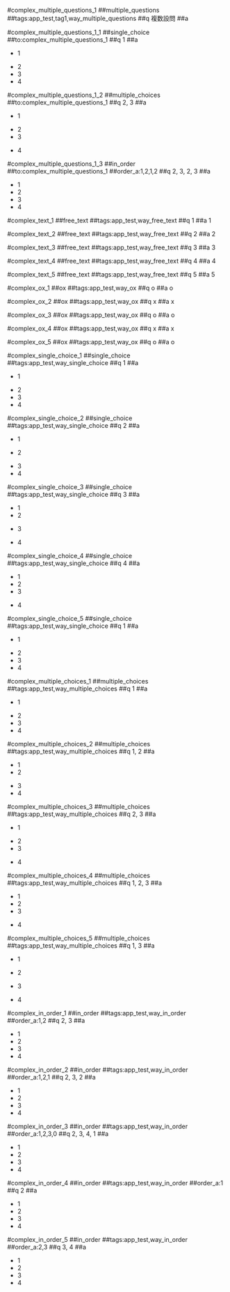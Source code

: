 
#complex_multiple_questions_1
##multiple_questions
##tags:app_test,tag1,way_multiple_questions
##q
複数設問
##a

#complex_multiple_questions_1_1
##single_choice
##to:complex_multiple_questions_1
##q
1
##a
+ 1
- 2
- 3
- 4

#complex_multiple_questions_1_2
##multiple_choices
##to:complex_multiple_questions_1
##q
2, 3
##a
- 1
+ 2
+ 3
- 4


#complex_multiple_questions_1_3
##in_order
##to:complex_multiple_questions_1
##order_a:1,2,1,2
##q
2, 3, 2, 3
##a
- 1
- 2
- 3
- 4

#complex_text_1
##free_text
##tags:app_test,way_free_text
##q
1
##a
1

#complex_text_2
##free_text
##tags:app_test,way_free_text
##q
2
##a
2

#complex_text_3
##free_text
##tags:app_test,way_free_text
##q
3
##a
3

#complex_text_4
##free_text
##tags:app_test,way_free_text
##q
4
##a
4

#complex_text_5
##free_text
##tags:app_test,way_free_text
##q
5
##a
5

#complex_ox_1
##ox
##tags:app_test,way_ox
##q
o
##a
o

#complex_ox_2
##ox
##tags:app_test,way_ox
##q
x
##a
x

#complex_ox_3
##ox
##tags:app_test,way_ox
##q
o
##a
o

#complex_ox_4
##ox
##tags:app_test,way_ox
##q
x
##a
x

#complex_ox_5
##ox
##tags:app_test,way_ox
##q
o
##a
o

#complex_single_choice_1
##single_choice
##tags:app_test,way_single_choice
##q
1
##a
+ 1
- 2
- 3
- 4


#complex_single_choice_2
##single_choice
##tags:app_test,way_single_choice
##q
2
##a
- 1
+ 2
- 3
- 4

#complex_single_choice_3
##single_choice
##tags:app_test,way_single_choice
##q
3
##a
- 1
- 2
+ 3
- 4

#complex_single_choice_4
##single_choice
##tags:app_test,way_single_choice
##q
4
##a
- 1
- 2
- 3
+ 4

#complex_single_choice_5
##single_choice
##tags:app_test,way_single_choice
##q
1
##a
+ 1
- 2
- 3
- 4

#complex_multiple_choices_1
##multiple_choices
##tags:app_test,way_multiple_choices
##q
1
##a
+ 1
- 2
- 3
- 4


#complex_multiple_choices_2
##multiple_choices
##tags:app_test,way_multiple_choices
##q
1, 2
##a
+ 1
+ 2
- 3
- 4


#complex_multiple_choices_3
##multiple_choices
##tags:app_test,way_multiple_choices
##q
2, 3
##a
- 1
+ 2
+ 3
- 4


#complex_multiple_choices_4
##multiple_choices
##tags:app_test,way_multiple_choices
##q
1, 2, 3
##a
+ 1
+ 2
+ 3
- 4


#complex_multiple_choices_5
##multiple_choices
##tags:app_test,way_multiple_choices
##q
1, 3
##a
+ 1
- 2
+ 3
- 4

#complex_in_order_1
##in_order
##tags:app_test,way_in_order
##order_a:1,2
##q
2, 3
##a
- 1
- 2
- 3
- 4


#complex_in_order_2
##in_order
##tags:app_test,way_in_order
##order_a:1,2,1
##q
2, 3, 2
##a
- 1
- 2
- 3
- 4

#complex_in_order_3
##in_order
##tags:app_test,way_in_order
##order_a:1,2,3,0
##q
2, 3, 4, 1
##a
- 1
- 2
- 3
- 4

#complex_in_order_4
##in_order
##tags:app_test,way_in_order
##order_a:1
##q
2
##a
- 1
- 2
- 3
- 4

#complex_in_order_5
##in_order
##tags:app_test,way_in_order
##order_a:2,3
##q
3, 4
##a
- 1
- 2
- 3
- 4
